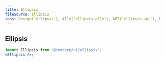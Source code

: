 ```yaml
---
title: Ellipsis
fileSource: ellipsis
tabs: Design('ellipsis'), A11y('ellipsis-a11y'), API('ellipsis-api'), Example('ellipsis-code'), Changelog('ellipsis-changelog')
---
```


## Ellipsis

```jsx
import Ellipsis from '@semcore/ui/ellipsis';
<Ellipsis />;
```

<TypesView type="EllipsisProps" :types={...types} />

<script setup>import { data as types } from '@types.data.ts';</script>